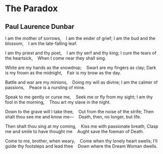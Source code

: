 # The Paradox
## Paul Laurence Dunbar
I am the mother of sorrows,
   I am the ender of grief;
I am the bud and the blossom,
   I am the late-falling leaf.

I am thy priest and thy poet,
   I am thy serf and thy king;
I cure the tears of the heartsick,
   When I come near they shall sing.

White are my hands as the snowdrop;
   Swart are my fingers as clay;
Dark is my frown as the midnight,
   Fair is my brow as the day.

Battle and war are my minions,
   Doing my will as divine;
I am the calmer of passions,
   Peace is a nursling of mine.

Speak to me gently or curse me,
   Seek me or fly from my sight;
I am thy fool in the morning,
   Thou art my slave in the night.

Down to the grave will I take thee,
   Out from the noise of the strife;
Then shalt thou see me and know me—
   Death, then, no longer, but life.

Then shalt thou sing at my coming,
   Kiss me with passionate breath,
Clasp me and smile to have thought me
   Aught save the foeman of Death.

Come to me, brother, when weary,
   Come when thy lonely heart swells;
I’ll guide thy footsteps and lead thee
   Down where the Dream Woman dwells.
